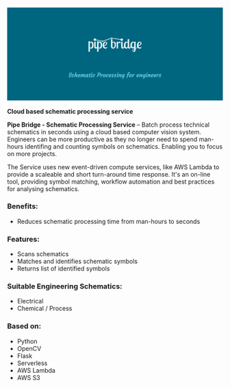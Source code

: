 [![Pipe Bridge Schematic Processing Service](./assets/pipe-bridge-logo.png)]()

__Cloud based schematic processing service__

**Pipe Bridge - Schematic Processing Service** – Batch process technical schematics in seconds using a cloud based computer vision system. Engineers can be more productive as they no longer need to spend man-hours identifing and counting symbols on schematics. Enabling you to focus on more projects.

The Service uses new event-driven compute services, like AWS Lambda to provide a scaleable and short turn-around time response.  It's an on-line tool, providing symbol matching, workflow automation and best practices for analysing schematics.

### Benefits:
+ Reduces schematic processing time from man-hours to seconds

### Features:
+ Scans schematics
+ Matches and identifies schematic symbols
+ Returns list of identified symbols

### Suitable Engineering Schematics:
+ Electrical
+ Chemical / Process

### Based on:
+ Python
+ OpenCV
+ Flask
+ Serverless
+ AWS Lambda
+ AWS S3




